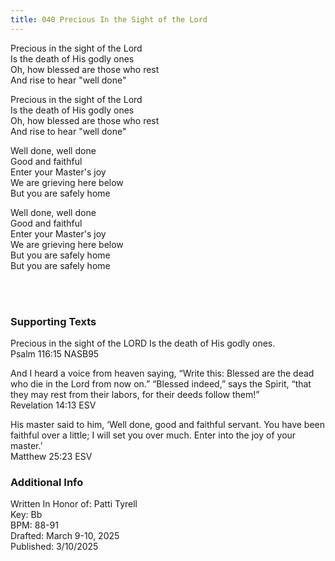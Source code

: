 ```yaml
---
title: 040 Precious In the Sight of the Lord
---
```


Precious in the sight of the Lord \
Is the death of His godly ones \
Oh, how blessed are those who rest \
And rise to hear "well done" 

Precious in the sight of the Lord \
Is the death of His godly ones \
Oh, how blessed are those who rest \
And rise to hear "well done" 

Well done, well done \
Good and faithful \
Enter your Master's joy \
We are grieving here below \
But you are safely home

Well done, well done \
Good and faithful \
Enter your Master's joy \
We are grieving here below \
But you are safely home \
But you are safely home

<br /> 

### Supporting Texts ###

Precious in the sight of the LORD Is the death of His godly ones. \
Psalm 116:15 NASB95

And I heard a voice from heaven saying, “Write this: Blessed are the dead who die in the Lord from now on.” “Blessed indeed,” says the Spirit, “that they may rest from their labors, for their deeds follow them!” \
Revelation 14:13 ESV

His master said to him, ‘Well done, good and faithful servant. You have been faithful over a little; I will set you over much. Enter into the joy of your master.’ \
Matthew 25:23 ESV

### Additional Info

Written In Honor of: Patti Tyrell \
Key: Bb \
BPM: 88-91 \
Drafted: March 9-10, 2025 \
Published: 3/10/2025
